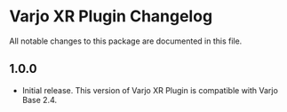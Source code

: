 # Varjo XR Plugin Changelog

All notable changes to this package are documented in this file.

## 1.0.0

- Initial release. This version of Varjo XR Plugin is compatible with Varjo Base 2.4.